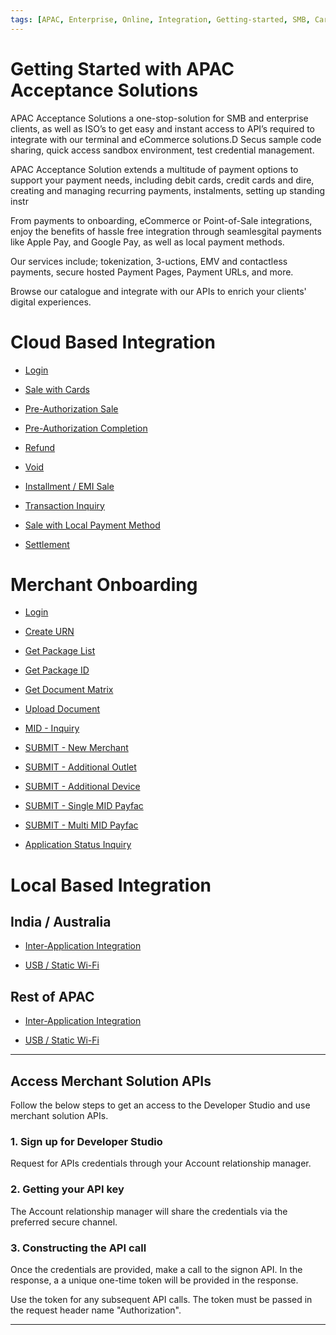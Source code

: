```yaml
---
tags: [APAC, Enterprise, Online, Integration, Getting-started, SMB, Card-present, Card-not-present, Digital, Features, POS, Cloud, Local-payment-methods]
---
```


# Getting Started with APAC Acceptance Solutions 

APAC Acceptance Solutions a one-stop-solution for SMB and enterprise clients, as well as ISO’s to get easy and instant access to API’s required to integrate with our terminal and eCommerce solutions.D Secus sample code sharing, quick access sandbox environment, test credential management. 

APAC Acceptance Solution extends a multitude of payment options to support your payment needs, including debit cards, credit cards and dire, creating and managing recurring payments, instalments, setting up standing instr

From payments to onboarding, eCommerce or Point-of-Sale integrations, enjoy the benefits of hassle free integration through seamlesgital payments like Apple Pay, and Google Pay, as well as local payment methods.

Our services include; tokenization, 3-uctions, EMV and contactless payments, secure hosted Payment Pages, Payment URLs, and more.

Browse our catalogue and integrate with our APIs to enrich your clients' digital experiences.

# Cloud Based Integration

- [Login](./?path=/docs/APIs/CloudPOI/Login.md)

- [Sale with Cards](./?path=docs/APIs/PaymentAPI/SaleCard.md)

- [Pre-Authorization Sale](./?path=docs/APIs/PaymentAPI/PreAuthSale.md)

- [Pre-Authorization Completion](./?path=docs/APIs/PaymentAPI/PreAuthCompletion.md)

- [Refund](./?path=docs/APIs/PaymentAPI/Refund.md)

- [Void](./?path=docs/APIs/PaymentAPI/Void.md)

- [Installment / EMI Sale](./?path=docs/APIs/PaymentAPI/EMISale.md)

- [Transaction Inquiry](./?path=docs/APIs/PaymentAPI/TransactionStatusCheck.md)

- [Sale with Local Payment Method](./?path=docs/APIs/PaymentAPI/SaleLocalPaymentMethod.md)

- [Settlement](./?path=docs/APIs/PaymentAPI/SettlementTransaction.md)

#  Merchant Onboarding

- [Login](./?path=/docs/APIs/externalboarding/Login.md)

- [Create URN](./?path=/docs/APIs/externalboarding/CreateURN.md)

- [Get Package List](./?path=/docs/APIs/externalboarding/GetPackageList.md)

- [Get Package ID](./?path=/docs/APIs/externalboarding/GetPackageId.md)

- [Get Document Matrix](./?path=/docs/APIs/externalboarding/GetDocumentMatrix.md)

- [Upload Document](./?path=/docs/APIs/externalboarding/UploadDocument.md)

- [MID - Inquiry](./?path=/docs/APIs/externalboarding/MidInquiry.md)

- [SUBMIT - New Merchant](./?path=/docs/APIs/externalboarding/NewMerchant.md)

- [SUBMIT - Additional Outlet](./?path=/docs/APIs/externalboarding/AdditionalOutlet.md)

- [SUBMIT - Additional Device](./?path=/docs/APIs/externalboarding/AdditionalDevice.md)

- [SUBMIT - Single MID Payfac](./?path=/docs/APIs/externalboarding/SingleMIDPayFac.md)

- [SUBMIT - Multi MID Payfac](./?path=/docs/APIs/externalboarding/MultiMIDPayFac.md)

- [Application Status Inquiry](./?path=/docs/APIs/externalboarding/ApplicationStatusInquiry.md)

#  Local Based Integration

## India / Australia

- [Inter-Application Integration](./?path=/docs/APIs/localpoi/InterAppIms.md)

- [USB / Static Wi-Fi](./?path=/docs/APIs/localpoi/WIFIIMS.md)

## Rest of APAC  

- [Inter-Application Integration](./?path=/docs/APIs/localpoi/InterAppFDMS.md)

- [USB / Static Wi-Fi](./?path=/docs/APIs/localpoi/WIFIFDMS.md)

---

## Access Merchant Solution APIs

Follow the below steps to get an access to the Developer Studio and use merchant solution APIs.

### 1. Sign up for  Developer Studio

Request for APIs credentials through your Account relationship manager.

### 2. Getting your API key

The Account relationship manager will share the credentials via the preferred secure channel.

### 3. Constructing the API call

Once the credentials are provided, make a call to the signon API. In the response, a a unique one-time token will be provided in the response. 

Use the token for any subsequent API calls.  The token must be passed in the request header name "Authorization".  

---
